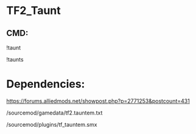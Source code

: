 # TF2_Taunt
## CMD:
!taunt

!taunts

# Dependencies:
https://forums.alliedmods.net/showpost.php?p=2771253&postcount=431

/sourcemod/gamedata/tf2.tauntem.txt

/sourcemod/plugins/tf_tauntem.smx
